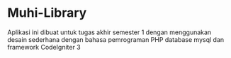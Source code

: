 # Muhi-Library
Aplikasi ini dibuat untuk tugas akhir semester 1 dengan menggunakan desain sederhana dengan bahasa pemrograman PHP database mysql dan framework CodeIgniter 3
